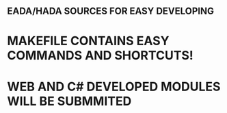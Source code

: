 ## EADA/HADA SOURCES FOR EASY DEVELOPING    

# MAKEFILE CONTAINS EASY COMMANDS AND SHORTCUTS!  
# WEB AND C# DEVELOPED MODULES WILL BE SUBMMITED  
